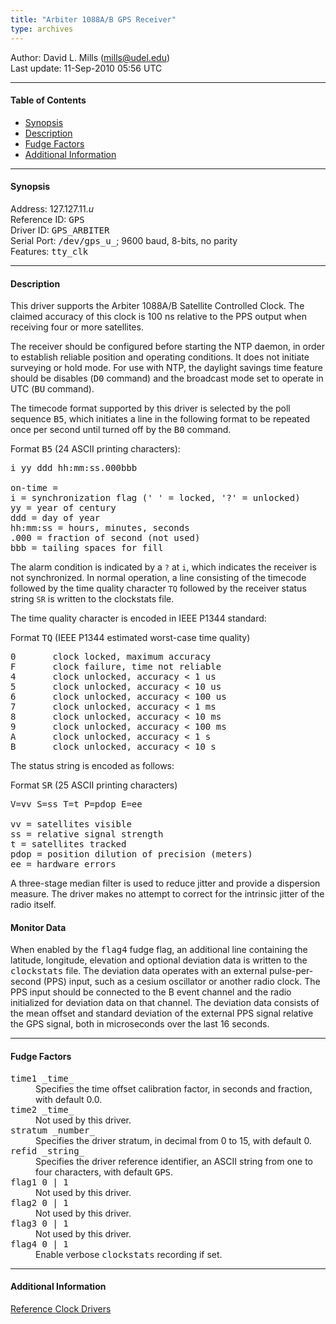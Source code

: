 ```yaml
---
title: "Arbiter 1088A/B GPS Receiver"
type: archives
---
```


Author: David L. Mills (mills@udel.edu)  
Last update: 11-Sep-2010 05:56 UTC

* * *

#### Table of Contents

*   [Synopsis](/archives/drivers/driver11/#synopsis)
*   [Description](/archives/drivers/driver11/#description)
*   [Fudge Factors](/archives/drivers/driver11/#fudge-factors)
*   [Additional Information](/archives/drivers/driver11/#additional-information)

* * *

#### Synopsis

Address: 127.127.11._u_  
Reference ID: <tt>GPS</tt>  
Driver ID: <tt>GPS_ARBITER</tt>  
Serial Port: <tt>/dev/gps_u_</tt>; 9600 baud, 8-bits, no parity  
Features: <tt>tty_clk</tt>

* * *

#### Description

This driver supports the Arbiter 1088A/B Satellite Controlled Clock. The claimed accuracy of this clock is 100 ns relative to the PPS output when receiving four or more satellites.

The receiver should be configured before starting the NTP daemon, in order to establish reliable position and operating conditions. It does not initiate surveying or hold mode. For use with NTP, the daylight savings time feature should be disables (<tt>D0</tt> command) and the broadcast mode set to operate in UTC (<tt>BU</tt> command).

The timecode format supported by this driver is selected by the poll sequence <tt>B5</tt>, which initiates a line in the following format to be repeated once per second until turned off by the <tt>B0</tt> command.

Format <tt>B5</tt> (24 ASCII printing characters):

<pre><cr><lf>i yy ddd hh:mm:ss.000bbb

on-time = <cr>
i = synchronization flag (' ' = locked, '?' = unlocked)
yy = year of century
ddd = day of year
hh:mm:ss = hours, minutes, seconds
.000 = fraction of second (not used)
bbb = tailing spaces for fill</pre>

The alarm condition is indicated by a `?` at `i`, which indicates the receiver is not synchronized. In normal operation, a line consisting of the timecode followed by the time quality character `TQ` followed by the receiver status string `SR` is written to the clockstats file.

The time quality character is encoded in IEEE P1344 standard:

Format <tt>TQ</tt> (IEEE P1344 estimated worst-case time quality)

<pre>0       clock locked, maximum accuracy
F       clock failure, time not reliable
4       clock unlocked, accuracy < 1 us
5       clock unlocked, accuracy < 10 us
6       clock unlocked, accuracy < 100 us
7       clock unlocked, accuracy < 1 ms
8       clock unlocked, accuracy < 10 ms
9       clock unlocked, accuracy < 100 ms
A       clock unlocked, accuracy < 1 s
B       clock unlocked, accuracy < 10 s</pre>

The status string is encoded as follows:

Format <tt>SR</tt> (25 ASCII printing characters)

<pre>V=vv S=ss T=t P=pdop E=ee

vv = satellites visible
ss = relative signal strength
t = satellites tracked
pdop = position dilution of precision (meters)
ee = hardware errors</pre>

A three-stage median filter is used to reduce jitter and provide a dispersion measure. The driver makes no attempt to correct for the intrinsic jitter of the radio itself.

#### Monitor Data

When enabled by the <tt>flag4</tt> fudge flag, an additional line containing the latitude, longitude, elevation and optional deviation data is written to the <tt>clockstats</tt> file. The deviation data operates with an external pulse-per-second (PPS) input, such as a cesium oscillator or another radio clock. The PPS input should be connected to the B event channel and the radio initialized for deviation data on that channel. The deviation data consists of the mean offset and standard deviation of the external PPS signal relative the GPS signal, both in microseconds over the last 16 seconds.

* * *

#### Fudge Factors

<dl>

<dt><tt>time1 _time_</tt></dt>

<dd>Specifies the time offset calibration factor, in seconds and fraction, with default 0.0.</dd>

<dt><tt>time2 _time_</tt></dt>

<dd>Not used by this driver.</dd>

<dt><tt>stratum _number_</tt></dt>

<dd>Specifies the driver stratum, in decimal from 0 to 15, with default 0.</dd>

<dt><tt>refid _string_</tt></dt>

<dd>Specifies the driver reference identifier, an ASCII string from one to four characters, with default <tt>GPS</tt>.</dd>

<dt><tt>flag1 0 | 1</tt></dt>

<dd>Not used by this driver.</dd>

<dt><tt>flag2 0 | 1</tt></dt>

<dd>Not used by this driver.</dd>

<dt><tt>flag3 0 | 1</tt></dt>

<dd>Not used by this driver.</dd>

<dt><tt>flag4 0 | 1</tt></dt>

<dd>Enable verbose <tt>clockstats</tt> recording if set.</dd>

</dl>

* * *

#### Additional Information

[Reference Clock Drivers](/archives/4.2.8-series/refclock)